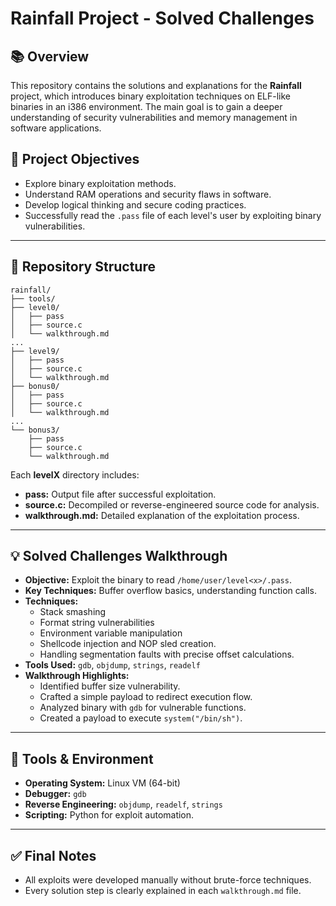 # Rainfall Project - Solved Challenges

## 📚 Overview
This repository contains the solutions and explanations for the **Rainfall** project, which introduces binary exploitation techniques on ELF-like binaries in an i386 environment. The main goal is to gain a deeper understanding of security vulnerabilities and memory management in software applications.

## 🎯 Project Objectives
- Explore binary exploitation methods.
- Understand RAM operations and security flaws in software.
- Develop logical thinking and secure coding practices.
- Successfully read the `.pass` file of each level's user by exploiting binary vulnerabilities.

---

## 📝 Repository Structure
```plaintext
rainfall/
├── tools/
├── level0/
│   ├── pass
│   ├── source.c
│   └── walkthrough.md
...
├── level9/
│   ├── pass
│   ├── source.c
│   └── walkthrough.md
├── bonus0/
│   ├── pass
│   ├── source.c
│   └── walkthrough.md
...
└── bonus3/
    ├── pass
    ├── source.c
    └── walkthrough.md
```

Each **levelX** directory includes:
- **pass:** Output file after successful exploitation.
- **source.c:** Decompiled or reverse-engineered source code for analysis.
- **walkthrough.md:** Detailed explanation of the exploitation process.
---

## 💡 Solved Challenges Walkthrough

- **Objective:** Exploit the binary to read `/home/user/level<x>/.pass`.
- **Key Techniques:** Buffer overflow basics, understanding function calls.
- **Techniques:**
  - Stack smashing
  - Format string vulnerabilities
  - Environment variable manipulation
  - Shellcode injection and NOP sled creation.
  - Handling segmentation faults with precise offset calculations.
- **Tools Used:** `gdb`, `objdump`, `strings`, `readelf`
- **Walkthrough Highlights:**
  - Identified buffer size vulnerability.
  - Crafted a simple payload to redirect execution flow.
  - Analyzed binary with `gdb` for vulnerable functions.
  - Created a payload to execute `system("/bin/sh")`.

---

## 🔨 Tools & Environment
- **Operating System:** Linux VM (64-bit)
- **Debugger:** `gdb`
- **Reverse Engineering:** `objdump`, `readelf`, `strings`
- **Scripting:** Python for exploit automation.

---

## ✅ Final Notes
- All exploits were developed manually without brute-force techniques.
- Every solution step is clearly explained in each `walkthrough.md` file.
